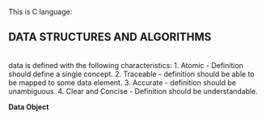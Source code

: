 This is C language: 
<h2>DATA STRUCTURES AND ALGORITHMS</h2></br>
data is defined with the following characteristics: 
    1. Atomic - Definition should define a single concept.
    2. Traceable - definition should be able to be mapped to some data element.
    3. Accurate - definition should be unambiguous.
    4. Clear and Concise - Definition should be understandable.

<b>Data Object</b>